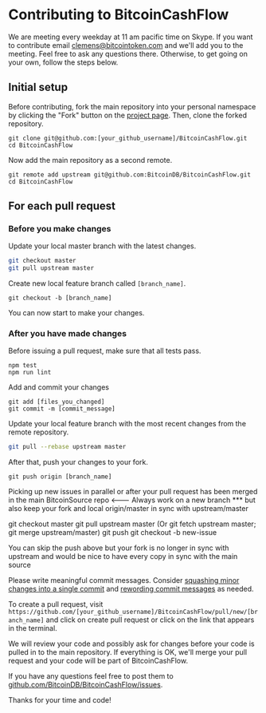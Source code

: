 Contributing to BitcoinCashFlow
===============================


We are meeting every weekday at 11 am pacific time on Skype. If you want to contribute email clemens@bitcointoken.com and we'll add you to the meeting. Feel free to ask any questions there. Otherwise, to get going on your own, follow the steps below.

## Initial setup

Before contributing, fork the main repository into your personal namespace by clicking the "Fork" button on the [project page](https://github.com/BitcoinDB/BitcoinCashFlow). Then, clone the forked repository.
```
git clone git@github.com:[your_github_username]/BitcoinCashFlow.git
cd BitcoinCashFlow
```

Now add the main repository as a second remote.
```
git remote add upstream git@github.com:BitcoinDB/BitcoinCashFlow.git
cd BitcoinCashFlow
```

## For each pull request

### Before you make changes

Update your local master branch with the latest changes.
```sh
git checkout master
git pull upstream master
```

Create new local feature branch called `[branch_name]`.

```
git checkout -b [branch_name]
```

You can now start to make your changes.
### After you have made changes

Before issuing a pull request, make sure that all tests pass.

```
npm test
npm run lint
```

Add and commit your changes

```
git add [files_you_changed]
git commit -m [commit_message]
```

Update your local feature branch with the most recent changes from the remote repository. 
```sh
git pull --rebase upstream master
```

After that, push your changes to your fork.
```
git push origin [branch_name]
```

Picking up new issues in parallel or after your pull request has been merged in the main BitcoinSource repo <--- Always work on a new branch *** but also keep your fork and local origin/master in sync with upstream/master

git checkout master
git pull upstream master (Or git fetch upstream master; git merge upstream/master)
git push
git checkout -b new-issue

You can skip the push above but your fork is no longer in sync with upstream and would be nice to have every copy in sync with the main source


Please write meaningful commit messages. Consider [squashing minor changes into a single commit](https://stackoverflow.com/questions/5189560/squash-my-last-x-commits-together-using-git) and [rewording commit messages](https://help.github.com/articles/changing-a-commit-message/) as needed.

To create a pull request, visit ```https://github.com/[your_github_username]/BitcoinCashFlow/pull/new/[branch_name]``` and click on create pull request or click on the link that appears in the terminal.

We will review your code and possibly ask for changes before your code is pulled in to the main repository.  If everything is OK, we'll merge your pull request and your code will be part of BitcoinCashFlow.

If you have any questions feel free to post them to
[github.com/BitcoinDB/BitcoinCashFlow/issues](https://github.com/BitcoinDB/BitcoinCashFlow/issues).

Thanks for your time and code!





<!--

## Design Guidelines

BitcoinCashFlow is using the [AirBnb JavaScript style guide](https://github.com/airbnb/javascript). We encourage our contributors to review it and follow its recommendations when writing the code.

### Tests

Write a test for all your code. We encourage Test Driven Development so we know when our code is right. The test coverage is around 95% and are targeting 100% as we move towards our 1.0 release.

#### Tests Must be Written Elegantly

Style guidelines are not relaxed for tests. Tests are a good way to show how to use the library, and maintaining them is extremely necessary.

Don't write long tests, write helper functions to make them be as short and concise as possible (they should take just a few lines each), and use good variable names.

#### Tests Must not be Random

Inputs for tests should not be generated randomly. Also, the type and structure of outputs should be checked.

#### Require 'bitcoincashflow' and Look up Classes from There

This helps to make tests more useful as examples, and more independent of where they are placed. This also helps prevent forgetting to include all sub-modules in the bitcoincashflow object.

DO:
```javascript
var bitcoincashflow = require('../');
var PublicKey = bitcoincashflow.PublicKey;
```
DON'T:
```javascript
var PublicKey = require('../src/publickey');
```

#### Data for Tests Included in a JSON File

If possible, data for tests should be included in a JSON file in the `test/data` directory. This improves interoperability with other libraries and keeps tests cleaner.

### Documentation

#### Guide and API Reference

All modules should include a developer guide and API reference. The API reference documentation is generated using JSDOC. Each function that exposes a public API should include a description, @return and @param, as appropriate. The general documentation guide for the module should be located in the `docs/guide` directory and is written in GitHub Flavored Markdown.

#### Proofread

Please proofread documentation to avoid unintentional spelling and grammatical mistakes before submitting a pull request.

-->

